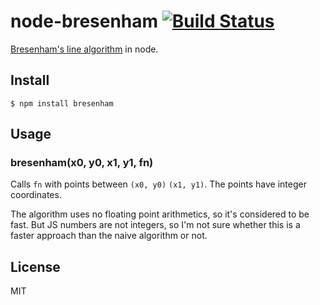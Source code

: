 # node-bresenham [![Build Status](https://travis-ci.org/madbence/node-bresenham.svg?branch=master)](https://travis-ci.org/madbence/node-bresenham)

[Bresenham's line algorithm](http://en.wikipedia.org/wiki/Bresenham%27s_line_algorithm)
in node.

## Install

```
$ npm install bresenham
```

## Usage

### bresenham(x0, y0, x1, y1, fn)

Calls `fn` with points between `(x0, y0)` `(x1, y1)`.
The points have integer coordinates.

The algorithm uses no floating point arithmetics,
so it's considered to be fast. But JS numbers are not
integers, so I'm not sure whether this is a faster
approach than the naive algorithm or not.

## License

MIT
